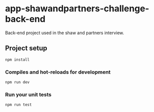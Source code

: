 # app-shawandpartners-challenge-back-end

Back-end project used in the shaw and partners interview.

## Project setup

```
npm install
```

### Compiles and hot-reloads for development

```
npm run dev
```

### Run your unit tests

```
npm run test
```
